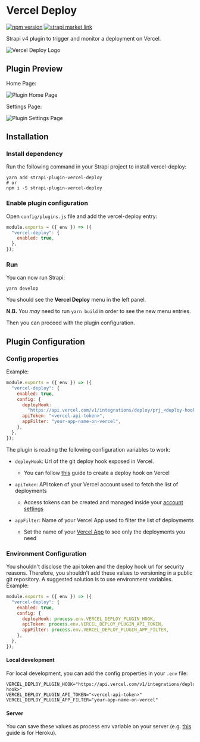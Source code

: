 # Vercel Deploy

[![npm version](https://badge.fury.io/js/strapi-plugin-vercel-deploy.svg)](https://badge.fury.io/js/strapi-plugin-vercel-deploy)
[![strapi market link](https://img.shields.io/badge/strapi-v4-blueviolet)](https://market.strapi.io/plugins/strapi-plugin-vercel-deploy)

Strapi v4 plugin to trigger and monitor a deployment on Vercel.

![Vercel Deploy Logo](https://github.com/gianlucaparadise/strapi-plugin-vercel-deploy/raw/main/assets/strapi-vercel-deploy-logo.png "Vercel Deploy Logo")

## Plugin Preview

Home Page:

![Plugin Home Page](https://github.com/gianlucaparadise/strapi-plugin-vercel-deploy/raw/main/assets/strapi-vercel-deploy-home.png "Plugin Home Page")

Settings Page:

![Plugin Settings Page](https://github.com/gianlucaparadise/strapi-plugin-vercel-deploy/raw/main/assets/strapi-vercel-deploy-settings.png "Plugin Settings Page")

## Installation

### Install dependency

Run the following command in your Strapi project to install vercel-deploy:

```shell
yarn add strapi-plugin-vercel-deploy
# or
npm i -S strapi-plugin-vercel-deploy
```

### Enable plugin configuration

Open `config/plugins.js` file and add the vercel-deploy entry:

```js
module.exports = ({ env }) => ({
  "vercel-deploy": {
    enabled: true,
  },
});
```

### Run

You can now run Strapi:

```
yarn develop
```

You should see the **Vercel Deploy** menu in the left panel.

**N.B.** You _may_ need to run `yarn build` in order to see the new menu entries.

Then you can proceed with the plugin configuration.

## Plugin Configuration

### Config properties

Example:

```js
module.exports = ({ env }) => ({
  "vercel-deploy": {
    enabled: true,
    config: {
      deployHook:
        "https://api.vercel.com/v1/integrations/deploy/prj_<deploy-hook>",
      apiToken: "<vercel-api-token>",
      appFilter: "your-app-name-on-vercel",
    },
  },
});
```

The plugin is reading the following configuration variables to work:

- `deployHook`: Url of the git deploy hook exposed in Vercel.

  - You can follow [this](https://vercel.com/docs/git/deploy-hooks) guide to create a deploy hook on Vercel

- `apiToken`: API token of your Vercel account used to fetch the list of deployments

  - Access tokens can be created and managed inside your [account settings](https://vercel.com/account/tokens)

- `appFilter`: Name of your Vercel App used to filter the list of deployments
  - Set the name of your [Vercel App](https://vercel.com/dashboard) to see only the deployments you need

### Environment Configuration

You shouldn't disclose the api token and the deploy hook url for security reasons. Therefore, you shouldn't add these values to versioning in a public git repository. A suggested solution is to use environment variables. Example:

```js
module.exports = ({ env }) => ({
  "vercel-deploy": {
    enabled: true,
    config: {
      deployHook: process.env.VERCEL_DEPLOY_PLUGIN_HOOK,
      apiToken: process.env.VERCEL_DEPLOY_PLUGIN_API_TOKEN,
      appFilter: process.env.VERCEL_DEPLOY_PLUGIN_APP_FILTER,
    },
  },
});
```

#### Local development

For local development, you can add the config properties in your `.env` file:

```shell
VERCEL_DEPLOY_PLUGIN_HOOK="https://api.vercel.com/v1/integrations/deploy/prj_<deploy-hook>"
VERCEL_DEPLOY_PLUGIN_API_TOKEN="<vercel-api-token>"
VERCEL_DEPLOY_PLUGIN_APP_FILTER="your-app-name-on-vercel"
```

#### Server

You can save these values as process env variable on your server (e.g. [this](https://devcenter.heroku.com/articles/config-vars) guide is for Heroku).

